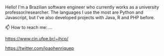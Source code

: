 Hello! I'm a Brazilian software engineer who currently works as a university professor/researcher. The languages I use the most are Python and Javascript, but I've also developed projects with Java, R and PHP before.

📫 How to reach me: ...

https://www.cin.ufpe.br/~jhcp/

https://twitter.com/joaohenriquep

<!--
**jhcp/jhcp** is a ✨ _special_ ✨ repository because its `README.md` (this file) appears on your GitHub profile.

Here are some ideas to get you started:

- 🔭 I’m currently working on ...
- 🌱 I’m currently learning ...
- 👯 I’m looking to collaborate on ...
- 🤔 I’m looking for help with ...
- 💬 Ask me about ...
- 📫 How to reach me: ...
- 😄 Pronouns: ...
- ⚡ Fun fact: ...
-->
